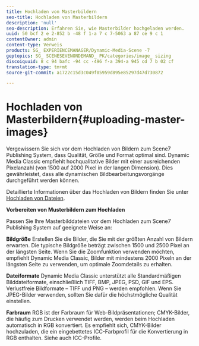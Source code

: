 ```yaml
---
title: Hochladen von Masterbildern
seo-title: Hochladen von Masterbildern
description: 'null'
seo-description: Erfahren Sie, wie Masterbilder hochgeladen werden.
uuid: 50 bcf 2 e 2-852 b -48 f 1-a 7 c 7-5063 a 87 ce 9 c 1
contentOwner: admin
content-type: Verweis
products: SG_ EXPERIENCEMANAGER/Dynamic-Media-Scene -7
geptopics: SG_ SCENESEVENONDEMAND_ PK/categories/image_ sizing
discoiquuid: 8 c 94 bafc -94 cc -496 f-a 394-a 945 cd 7 b 02 cf
translation-type: tm+mt
source-git-commit: a1722c15d3c049f05959d895e85297d47d730872

---
```



# Hochladen von Masterbildern{#uploading-master-images}

Vergewissern Sie sich vor dem Hochladen von Bildern zum Scene7 Publishing System, dass Qualität, Größe und Format optimal sind. Dynamic Media Classic empfiehlt hochqualitative Bilder mit einer ausreichenden Pixelanzahl (von 1500 auf 2000 Pixel in der langen Dimension). Dies gewährleistet, dass alle dynamischen Bildbearbeitungsvorgänge durchgeführt werden können.

Detaillierte Informationen über das Hochladen von Bildern finden Sie unter [Hochladen von Dateien](uploading-files.md#uploading_files).

**Vorbereiten von Musterbildern zum Hochladen**

Passen Sie Ihre Masterbilddateien vor dem Hochladen zum Scene7 Publishing System auf geeignete Weise an:

**Bildgröße** Erstellen Sie die Bilder, die Sie mit der größten Anzahl von Bildern erwarten. Die typische Bildgröße beträgt zwischen 1500 und 2500 Pixel an der längsten Seite. Wenn Sie die Zoomfunktion verwenden möchten, empfiehlt Dynamic Media Classic, Bilder mit mindestens 2000 Pixeln an der längsten Seite zu verwenden, um optimale Zoomdetails zu erhalten.

**Dateiformate** Dynamic Media Classic unterstützt alle Standardmäßigen Bilddateiformate, einschließlich TIFF, BMP, JPEG, PSD, GIF und EPS. Verlustfreie Bildformate – TIFF und PNG – werden empfohlen. Wenn Sie JPEG-Bilder verwenden, sollten Sie dafür die höchstmögliche Qualität einstellen.

**Farbraum** RGB ist der Farbraum für Web-Bildpräsentationen; CMYK-Bilder, die häufig zum Drucken verwendet werden, werden beim Hochladen automatisch in RGB konvertiert. Es empfiehlt sich, CMYK-Bilder hochzuladen, die ein eingebettetes ICC-Farbprofil für die Konvertierung in RGB enthalten. Siehe auch ICC-Profile.
